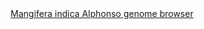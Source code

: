 <div id="Mangifera_indica_Alphonso_genome_browser" align="center">
  <a href="https://ink-blot.github.io/?sessionURL=blob:zZVbb6M4FID_yshPMxIhXEPIWy6Ta0lS0iZNRqPIgAE3YBNsAknV_z5uppnRaqttu9pLJYTAHHPO8fcZHsAB5QxTAlpAk1VTNoEEWEzLBUyzBE1hihhohTBhSAI5ClGOiI9A6wGEkHF4616JiTHnGWvV6wEMaxEiNMU.k5kuw6zGaMFjJEJrmgxTeKIElkz2aSqCOazDJIspYbQOfR8xVlPqGSLRtoTidHm2Pb8SbdMi4ficdSuKEIUFcghFtZgEqHqlkLdkjqyhvnO0bGNW16T5Vb3l6.MC0r7XOS391f2svNp33WB.NxkPQoZvDqhnJHY7xg1llA6nUZFn9cm0qk7jafcw8qvV0SlXfn9ONk3bX6XecddLM4cuglK5Vo1hCmdry9kreNc.5iEdK1Wgp6IhDB4lkFC_EMsO_DhXrZYpKU1DMky79nRlSrZpi7ZzikHr23cJ8Bz6OxH97QHwYybYAIb2xRmTBGgeoBy0araiWKpta6ZhGYptq4_SAyjy5B.Gl0IiaOAtCjDfBpTLjOZccIrCUJejk6gnxMmZnUj8evBHIlsUe39kZl0T3S4W5XKxdlgx7Jf6tG1P.Xx5Z83szpz0b2loXI2H3TvlSo0OmPUGpOhU7XuZe1h09ObWQ5qnkIvQpyFx_0wWEkI55E_7VQIxwlEsYixFAj5NqOAM8sj7rEifxKGayhcRJGrAHk4wP65ESlqClq6ZDUP9pYb.76jwa_cuXLepNVW7qW_VrcDPxSck2DKSMVl0Ix_88E9mvHvuBxLlOF9blmt4A8NGG6XaoF5GUBudNrFyX646ebDu0xtf2VE9HXkL9tWbhHNi9RarKjqwdX74oyjvX8WLN2LktzYHmGNI.Is6qJZtaX8h0LMmxv.iyRPY5G.L8tLsD6TKTWfUmEaJ7uI.CTf9e7szDnpFM1nuUwP1_Sw03ETHB1aa_ZXmjd0lVU7LbnxzzSbYqTrGu1R5cSXfL4tqKA3rdVvM_9AW2YPpG7R4DvtA_PVoEI4cM9HGk1PnDqVsMOTQmTUc3N6k0a6cNLXQsufJabaDrh4Rxz3OaWaV63mJaOO0Ex29xv.yNhfQP28vP5MERyRFZ9TP3BqP3x9_AA--">Mangifera indica Alphonso genome browser</a>
</div>
